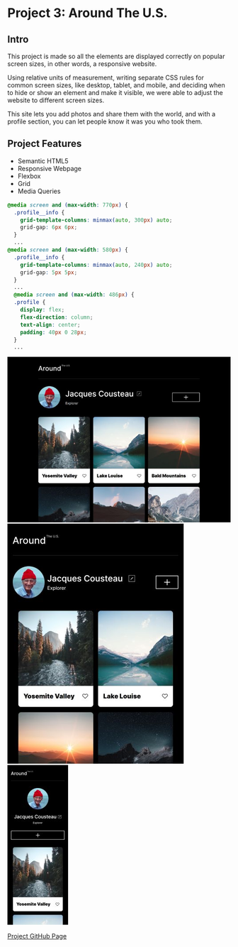 # Project 3: Around The U.S.

## Intro

This project is made so all the elements are displayed correctly on popular screen sizes, in other words, a responsive website.

Using relative units of measurement, writing separate CSS rules for common screen sizes, like desktop, tablet, and mobile, and deciding when to hide or show an element and make it visible, we were able to adjust the website to different screen sizes.

This site lets you add photos and share them with the world, and with a profile section, you can let people know it was you who took them.

## Project Features

- Semantic HTML5
- Responsive Webpage
- Flexbox
- Grid
- Media Queries

```css
@media screen and (max-width: 770px) {
  .profile__info {
    grid-template-columns: minmax(auto, 300px) auto;
    grid-gap: 6px 6px;
  }
  ...
@media screen and (max-width: 580px) {
  .profile__info {
    grid-template-columns: minmax(auto, 240px) auto;
    grid-gap: 5px 5px;
  }
  ...
  @media screen and (max-width: 486px) {
  .profile {
    display: flex;
    flex-direction: column;
    text-align: center;
    padding: 40px 0 28px;
  }
  ...
```

![alt text](./images/demo/desktop.jpg)  
![alt text](./images/demo/tablet.jpg) ![alt text](./images/demo/cell.jpg)

[Project GitHub Page]()
